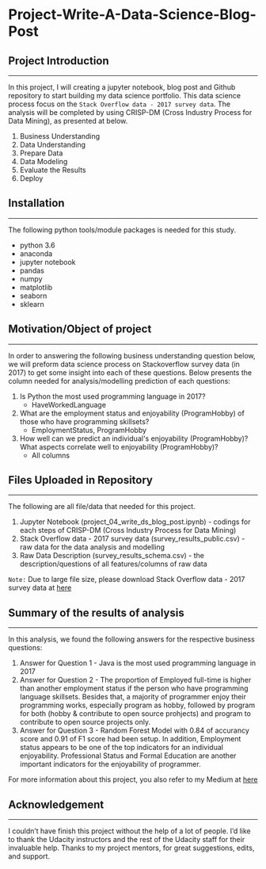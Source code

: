 # Project-Write-A-Data-Science-Blog-Post

## Project Introduction
---
In this project, I will creating a jupyter notebook, blog post and Github repository to start building my data science portfolio. This data science process focus on the `Stack Overflow data - 2017 survey data`. The analysis will be completed by using CRISP-DM (Cross Industry Process for Data Mining), as presented at below.

1. Business Understanding
2. Data Understanding
3. Prepare Data
4. Data Modeling
5. Evaluate the Results
6. Deploy

## Installation
---
The following python tools/module packages is needed for this study.
- python 3.6
- anaconda
- jupyter notebook
- pandas
- numpy
- matplotlib
- seaborn
- sklearn

## Motivation/Object of project
---
In order to answering the following business understanding question below, we will preform data science process on Stackoverflow survey data (in 2017) to get some insight into each of these questions. Below presents the column needed for analysis/modelling prediction of each questions:

1. Is Python the most used programming language in 2017?
    - HaveWorkedLanguage
2. What are the employment status and enjoyability (ProgramHobby) of those who have programming skillsets?
    - EmploymentStatus, ProgramHobby
3. How well can we predict an individual's enjoyability (ProgramHobby)? What aspects correlate well to enjoyability (ProgramHobby)?
    - All columns

## Files Uploaded in Repository
---

The following are all file/data that needed for this project.

1. Jupyter Notebook (project_04_write_ds_blog_post.ipynb) -  codings for each steps of CRISP-DM (Cross Industry Process for Data Mining)
2. Stack Overflow data - 2017 survey data (survey_results_public.csv) -  raw data for the data analysis and modelling
3. Raw Data Description (survey_results_schema.csv) - the description/questions of all features/columns of raw data

`Note:` Due to large file size, please download Stack Overflow data - 2017 survey data at [here](https://insights.stackoverflow.com/survey)

 ## Summary of the results of analysis
---

In this analysis, we found the following answers for the respective business questions:
1. Answer for Question 1 - Java is the most used programming language in 2017
2. Answer for Question 2 - The proportion of Employed full-time is higher than another employment status if the person who have programming language skillsets. Besides that, a majority of programmer enjoy their programming works, especially program as hobby, followed by program for both (hobby & contribute to open source prohjects) and program to contribute to open source projects only.
3. Answer for Question 3 - Random Forest Model with 0.84 of accurancy score and 0.91 of F1 score had been setup. In addition, Employment status appears to be one of the top indicators for an individual enjoyability. Professional Status and Formal Education are another important indicators for the enjoyability of programmer.

For more information about this project, you also refer to my Medium at [here](https://medium.com/@leehongchen/what-is-the-most-used-programming-language-in-2017-d3f5840b9f63)

 ## Acknowledgement
---
I couldn’t have finish this project without the help of a lot of people. I’d like to thank the Udacity instructors and the rest of the Udacity staff for their invaluable help. Thanks to my project mentors, for great suggestions, edits, and support.


